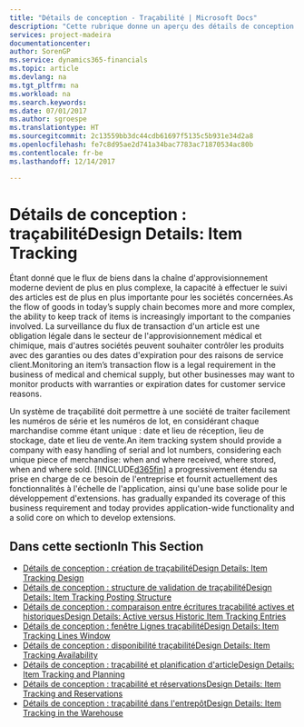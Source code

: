 ```yaml
---
title: "Détails de conception - Traçabilité | Microsoft Docs"
description: "Cette rubrique donne un aperçu des détails de conception pour la traçabilité."
services: project-madeira
documentationcenter: 
author: SorenGP
ms.service: dynamics365-financials
ms.topic: article
ms.devlang: na
ms.tgt_pltfrm: na
ms.workload: na
ms.search.keywords: 
ms.date: 07/01/2017
ms.author: sgroespe
ms.translationtype: HT
ms.sourcegitcommit: 2c13559bb3dc44cdb61697f5135c5b931e34d2a8
ms.openlocfilehash: fe7c8d95ae2d741a34bac7783ac71870534ac80b
ms.contentlocale: fr-be
ms.lasthandoff: 12/14/2017

---
```

# <a name="design-details-item-tracking"></a><span data-ttu-id="bdd96-103">Détails de conception : traçabilité</span><span class="sxs-lookup"><span data-stu-id="bdd96-103">Design Details: Item Tracking</span></span>
<span data-ttu-id="bdd96-104">Étant donné que le flux de biens dans la chaîne d'approvisionnement moderne devient de plus en plus complexe, la capacité à effectuer le suivi des articles est de plus en plus importante pour les sociétés concernées.</span><span class="sxs-lookup"><span data-stu-id="bdd96-104">As the flow of goods in today’s supply chain becomes more and more complex, the ability to keep track of items is increasingly important to the companies involved.</span></span> <span data-ttu-id="bdd96-105">La surveillance du flux de transaction d'un article est une obligation légale dans le secteur de l'approvisionnement médical et chimique, mais d'autres sociétés peuvent souhaiter contrôler les produits avec des garanties ou des dates d'expiration pour des raisons de service client.</span><span class="sxs-lookup"><span data-stu-id="bdd96-105">Monitoring an item’s transaction flow is a legal requirement in the business of medical and chemical supply, but other businesses may want to monitor products with warranties or expiration dates for customer service reasons.</span></span>  

<span data-ttu-id="bdd96-106">Un système de traçabilité doit permettre à une société de traiter facilement les numéros de série et les numéros de lot, en considérant chaque marchandise comme étant unique : date et lieu de réception, lieu de stockage, date et lieu de vente.</span><span class="sxs-lookup"><span data-stu-id="bdd96-106">An item tracking system should provide a company with easy handling of serial and lot numbers, considering each unique piece of merchandise: when and where received, where stored, when and where sold.</span></span> [!INCLUDE[d365fin](includes/d365fin_md.md)]<span data-ttu-id="bdd96-107"> a progressivement étendu sa prise en charge de ce besoin de l'entreprise et fournit actuellement des fonctionnalités à l'échelle de l'application, ainsi qu'une base solide pour le développement d'extensions.</span><span class="sxs-lookup"><span data-stu-id="bdd96-107"> has gradually expanded its coverage of this business requirement and today provides application-wide functionality and a solid core on which to develop extensions.</span></span>  

## <a name="in-this-section"></a><span data-ttu-id="bdd96-108">Dans cette section</span><span class="sxs-lookup"><span data-stu-id="bdd96-108">In This Section</span></span>  
* [<span data-ttu-id="bdd96-109">Détails de conception : création de traçabilité</span><span class="sxs-lookup"><span data-stu-id="bdd96-109">Design Details: Item Tracking Design</span></span>](design-details-item-tracking-design.md)  
* [<span data-ttu-id="bdd96-110">Détails de conception : structure de validation de traçabilité</span><span class="sxs-lookup"><span data-stu-id="bdd96-110">Design Details: Item Tracking Posting Structure</span></span>](design-details-item-tracking-posting-structure.md)  
* [<span data-ttu-id="bdd96-111">Détails de conception : comparaison entre écritures traçabilité actives et historiques</span><span class="sxs-lookup"><span data-stu-id="bdd96-111">Design Details: Active versus Historic Item Tracking Entries</span></span>](design-details-active-versus-historic-item-tracking-entries.md)  
* [<span data-ttu-id="bdd96-112">Détails de conception : fenêtre Lignes traçabilité</span><span class="sxs-lookup"><span data-stu-id="bdd96-112">Design Details: Item Tracking Lines Window</span></span>](design-details-item-tracking-lines-window.md)  
* [<span data-ttu-id="bdd96-113">Détails de conception : disponibilité traçabilité</span><span class="sxs-lookup"><span data-stu-id="bdd96-113">Design Details: Item Tracking Availability</span></span>](design-details-item-tracking-availability.md)  
* [<span data-ttu-id="bdd96-114">Détails de conception : traçabilité et planification d'article</span><span class="sxs-lookup"><span data-stu-id="bdd96-114">Design Details: Item Tracking and Planning</span></span>](design-details-item-tracking-and-planning.md)  
* [<span data-ttu-id="bdd96-115">Détails de conception : traçabilité et réservations</span><span class="sxs-lookup"><span data-stu-id="bdd96-115">Design Details: Item Tracking and Reservations</span></span>](design-details-item-tracking-and-reservations.md)  
* [<span data-ttu-id="bdd96-116">Détails de conception : traçabilité dans l'entrepôt</span><span class="sxs-lookup"><span data-stu-id="bdd96-116">Design Details: Item Tracking in the Warehouse</span></span>](design-details-item-tracking-in-the-warehouse.md)

